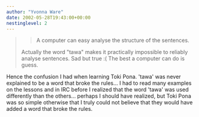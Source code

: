```yaml
---
author: "Yvonna Ware"
date: 2002-05-28T19:43:00+00:00
nestinglevel: 2
---
```


>> A computer can easy analyse the structure of the sentences.
>
> Actually the word "tawa" makes it practically impossible to reliably analyse
> sentences. Sad but true :( The best a computer can do is guess.

Hence the confusion I had when learning Toki Pona. 'tawa' was never
explained to be a word that broke the rules... I had to read many examples
on the lessons and in IRC before I realized that the word 'tawa' was used
differently than the others... perhaps I should have realized, but Toki Pona
was so simple otherwise that I truly could not believe that they would have
added a word that broke the rules.